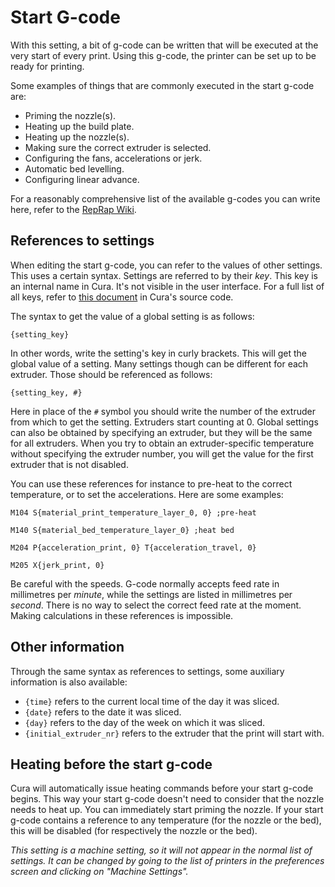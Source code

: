 Start G-code
====
With this setting, a bit of g-code can be written that will be executed at the very start of every print. Using this g-code, the printer can be set up to be ready for printing.

Some examples of things that are commonly executed in the start g-code are:
* Priming the nozzle(s).
* Heating up the build plate.
* Heating up the nozzle(s).
* Making sure the correct extruder is selected.
* Configuring the fans, accelerations or jerk.
* Automatic bed levelling.
* Configuring linear advance.

For a reasonably comprehensive list of the available g-codes you can write here, refer to the [RepRap Wiki](https://reprap.org/wiki/G-code).

References to settings
----
When editing the start g-code, you can refer to the values of other settings. This uses a certain syntax. Settings are referred to by their *key*. This key is an internal name in Cura. It's not visible in the user interface. For a full list of all keys, refer to [this document](https://github.com/Ultimaker/Cura/blob/master/resources/definitions/fdmprinter.def.json) in Cura's source code.

The syntax to get the value of a global setting is as follows:

`{setting_key}`

In other words, write the setting's key in curly brackets. This will get the global value of a setting. Many settings though can be different for each extruder. Those should be referenced as follows:

`{setting_key, #}`

Here in place of the `#` symbol you should write the number of the extruder from which to get the setting. Extruders start counting at 0. Global settings can also be obtained by specifying an extruder, but they will be the same for all extruders. When you try to obtain an extruder-specific temperature without specifying the extruder number, you will get the value for the first extruder that is not disabled.

You can use these references for instance to pre-heat to the correct temperature, or to set the accelerations. Here are some examples:

`M104 S{material_print_temperature_layer_0, 0} ;pre-heat`

`M140 S{material_bed_temperature_layer_0} ;heat bed`

`M204 P{acceleration_print, 0} T{acceleration_travel, 0}`

`M205 X{jerk_print, 0}`

Be careful with the speeds. G-code normally accepts feed rate in millimetres per *minute*, while the settings are listed in millimetres per *second*. There is no way to select the correct feed rate at the moment. Making calculations in these references is impossible.

Other information
----
Through the same syntax as references to settings, some auxiliary information is also available:

* `{time}` refers to the current local time of the day it was sliced.
* `{date}` refers to the date it was sliced.
* `{day}` refers to the day of the week on which it was sliced.
* `{initial_extruder_nr}` refers to the extruder that the print will start with.

Heating before the start g-code
----
Cura will automatically issue heating commands before your start g-code begins. This way your start g-code doesn't need to consider that the nozzle needs to heat up. You can immediately start priming the nozzle. If your start g-code contains a reference to any temperature (for the nozzle or the bed), this will be disabled (for respectively the nozzle or the bed).

*This setting is a machine setting, so it will not appear in the normal list of settings. It can be changed by going to the list of printers in the preferences screen and clicking on "Machine Settings".*